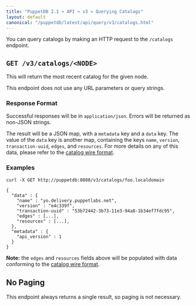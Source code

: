 ```yaml
---
title: "PuppetDB 2.1 » API » v3 » Querying Catalogs"
layout: default
canonical: "/puppetdb/latest/api/query/v3/catalogs.html"
---
```


[curl]: ../curl.html#using-curl-from-localhost-non-sslhttp
[catalog]: ../../wire_format/catalog_format_v1.html
[query]: ./query.html

You can query catalogs by making an HTTP request to the
`/catalogs` endpoint.

## `GET /v3/catalogs/<NODE>`

This will return the most recent catalog for the given node.

This endpoint does not use any URL parameters or query strings.

### Response Format

Successful responses will be in `application/json`. Errors will be returned as
non-JSON strings.

The result will be a JSON map, with a `metadata` key and a `data` key.  The value
of the `data` key is another map, containing the keys `name`, `version`,
`transaction-uuid`, `edges`, and `resources`.  For more details on any of this
data, please refer to the [catalog wire format][catalog].

### Examples

    curl -X GET http://puppetdb:8080/v3/catalogs/foo.localdomain

    {
      "data" : {
        "name" : "yo.delivery.puppetlabs.net",
        "version" : "e4c339f",
        "transaction-uuid" : "53b72442-3b73-11e3-94a8-1b34ef7fdc95",
        "edges" : [...],
        "resources" : [...],
      },
      "metadata" : {
        "api_version" : 1
      }
    }

**Note:** the `edges` and `resources` fields above will be populated with data
conforming to the [catalog wire format][catalog].

## No Paging

This endpoint always returns a single result, so paging is not necessary.
